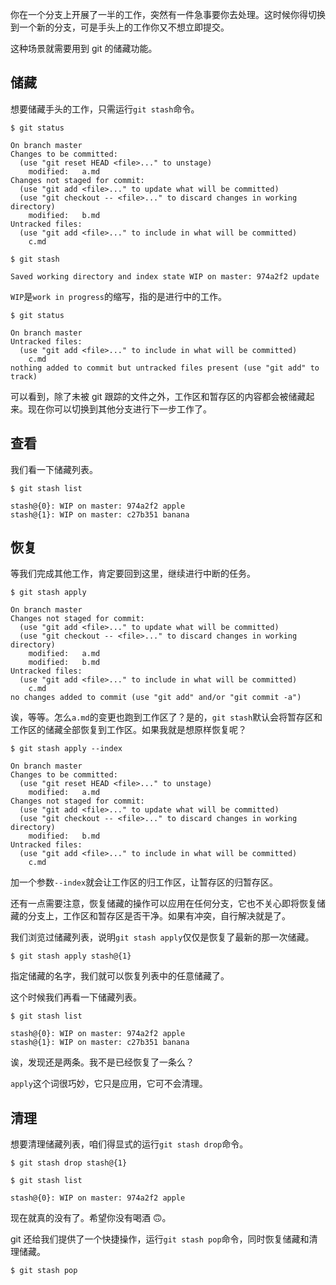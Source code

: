 你在一个分支上开展了一半的工作，突然有一件急事要你去处理。这时候你得切换到一个新的分支，可是手头上的工作你又不想立即提交。

这种场景就需要用到 git 的储藏功能。

## 储藏

想要储藏手头的工作，只需运行`git stash`命令。

```
$ git status

On branch master
Changes to be committed:
  (use "git reset HEAD <file>..." to unstage)
	modified:   a.md
Changes not staged for commit:
  (use "git add <file>..." to update what will be committed)
  (use "git checkout -- <file>..." to discard changes in working directory)
	modified:   b.md
Untracked files:
  (use "git add <file>..." to include in what will be committed)
	c.md
```

```
$ git stash

Saved working directory and index state WIP on master: 974a2f2 update
```

`WIP`是`work in progress`的缩写，指的是进行中的工作。

```
$ git status

On branch master
Untracked files:
  (use "git add <file>..." to include in what will be committed)
	c.md
nothing added to commit but untracked files present (use "git add" to track)
```

可以看到，除了未被 git 跟踪的文件之外，工作区和暂存区的内容都会被储藏起来。现在你可以切换到其他分支进行下一步工作了。

## 查看

我们看一下储藏列表。

```
$ git stash list

stash@{0}: WIP on master: 974a2f2 apple
stash@{1}: WIP on master: c27b351 banana
```

## 恢复

等我们完成其他工作，肯定要回到这里，继续进行中断的任务。

```
$ git stash apply

On branch master
Changes not staged for commit:
  (use "git add <file>..." to update what will be committed)
  (use "git checkout -- <file>..." to discard changes in working directory)
	modified:   a.md
	modified:   b.md
Untracked files:
  (use "git add <file>..." to include in what will be committed)
	c.md
no changes added to commit (use "git add" and/or "git commit -a")
```

诶，等等。怎么`a.md`的变更也跑到工作区了？是的，`git stash`默认会将暂存区和工作区的储藏全部恢复到工作区。如果我就是想原样恢复呢？

```
$ git stash apply --index

On branch master
Changes to be committed:
  (use "git reset HEAD <file>..." to unstage)
	modified:   a.md
Changes not staged for commit:
  (use "git add <file>..." to update what will be committed)
  (use "git checkout -- <file>..." to discard changes in working directory)
	modified:   b.md
Untracked files:
  (use "git add <file>..." to include in what will be committed)
	c.md
```

加一个参数`--index`就会让工作区的归工作区，让暂存区的归暂存区。

还有一点需要注意，恢复储藏的操作可以应用在任何分支，它也不关心即将恢复储藏的分支上，工作区和暂存区是否干净。如果有冲突，自行解决就是了。

我们浏览过储藏列表，说明`git stash apply`仅仅是恢复了最新的那一次储藏。

```
$ git stash apply stash@{1}
```

指定储藏的名字，我们就可以恢复列表中的任意储藏了。

这个时候我们再看一下储藏列表。

```
$ git stash list

stash@{0}: WIP on master: 974a2f2 apple
stash@{1}: WIP on master: c27b351 banana
```

诶，发现还是两条。我不是已经恢复了一条么？

`apply`这个词很巧妙，它只是应用，它可不会清理。

## 清理

想要清理储藏列表，咱们得显式的运行`git stash drop`命令。

```
$ git stash drop stash@{1}
```

```
$ git stash list

stash@{0}: WIP on master: 974a2f2 apple
```

现在就真的没有了。希望你没有喝酒 🙃。

git 还给我们提供了一个快捷操作，运行`git stash pop`命令，同时恢复储藏和清理储藏。

```
$ git stash pop
```
